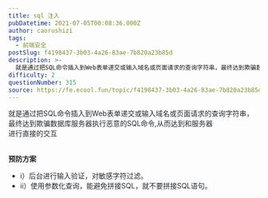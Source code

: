 ```yaml
---
title: sql 注入
pubDatetime: 2021-07-05T00:08:36.000Z
author: caorushizi
tags:
  - 前端安全
postSlug: f4198437-3b03-4a26-83ae-7b820a23b85d
description: >-
  就是通过把SQL命令插入到Web表单递交或输入域名或页面请求的查询字符串，最终达到欺骗数据库服务器执行恶意的SQL命令,从而达到和服务器进行直接的交互预防方案i）后台进行输入验证，对敏感字符过滤。ii）使用参数化查询，能避免拼接SQL，就不要拼接SQL语句。
difficulty: 2
questionNumber: 315
source: https://fe.ecool.fun/topic/f4198437-3b03-4a26-83ae-7b820a23b85d
---
```


<p><span style="font-size:10.5ptpx"><span style="color:#24292e"><span style="background-color:#ffffff"><span style="letter-spacing:0ptpx">就是通过把SQL命令插入到Web表单递交或输入域名或页面请求的查询字符串，最终达到欺骗数据库服务器执行恶意的SQL命令,从而达到和服务器</span></span></span></span><br/><span style="font-size:10.5ptpx"><span style="color:#24292e"><span style="background-color:#ffffff"><span style="letter-spacing:0ptpx">进行直接的交互</span></span></span></span></p><p><br/><span style="color:#24292e"><span style="background-color:#ffffff"><span style="letter-spacing:0ptpx"><span style="font-size:14ptpx"><strong>预防方案</strong></span></span></span></span><br/></p><ul><li><span style="font-size:10.5ptpx"><span style="color:#24292e"><span style="background-color:#ffffff"><span style="letter-spacing:0ptpx">i）后台进行输入验证，对敏感字符过滤。</span></span></span></span></li><li><span style="font-size:10.5ptpx"><span style="color:#24292e"><span style="background-color:#ffffff"><span style="letter-spacing:0ptpx">ii）使用参数化查询，能避免拼接SQL，就不要拼接SQL语句。</span></span></span></span></li></ul><p><br/></p>
